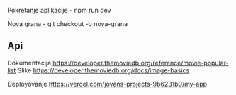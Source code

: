 Pokretanje aplikacije - npm run dev

Nova grana - git checkout -b nova-grana

## Api 
Dokumentacija https://developer.themoviedb.org/reference/movie-popular-list
Slike https://developer.themoviedb.org/docs/image-basics

Deployovanje
https://vercel.com/jovans-projects-9b6231b0/my-app

